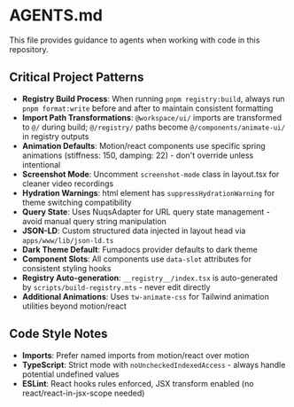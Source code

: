 # AGENTS.md

This file provides guidance to agents when working with code in this repository.

## Critical Project Patterns

- **Registry Build Process**: When running `pnpm registry:build`, always run `pnpm format:write` before and after to maintain consistent formatting
- **Import Path Transformations**: `@workspace/ui/` imports are transformed to `@/` during build; `@/registry/` paths become `@/components/animate-ui/` in registry outputs
- **Animation Defaults**: Motion/react components use specific spring animations (stiffness: 150, damping: 22) - don't override unless intentional
- **Screenshot Mode**: Uncomment `screenshot-mode` class in layout.tsx for cleaner video recordings
- **Hydration Warnings**: html element has `suppressHydrationWarning` for theme switching compatibility
- **Query State**: Uses NuqsAdapter for URL query state management - avoid manual query string manipulation
- **JSON-LD**: Custom structured data injected in layout head via `apps/www/lib/json-ld.ts`
- **Dark Theme Default**: Fumadocs provider defaults to dark theme
- **Component Slots**: All components use `data-slot` attributes for consistent styling hooks
- **Registry Auto-generation**: `__registry__/index.tsx` is auto-generated by `scripts/build-registry.mts` - never edit directly
- **Additional Animations**: Uses `tw-animate-css` for Tailwind animation utilities beyond motion/react

## Code Style Notes

- **Imports**: Prefer named imports from motion/react over motion
- **TypeScript**: Strict mode with `noUncheckedIndexedAccess` - always handle potential undefined values
- **ESLint**: React hooks rules enforced, JSX transform enabled (no react/react-in-jsx-scope needed)
